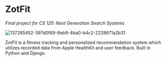 # ZotFit
_Final project for CS 125: Next Generation Search Systems_

![137285452-397d0f69-8eb9-4ba0-b4c2-2228671a2b31](https://user-images.githubusercontent.com/25493549/163294880-959135a1-cc28-48e9-a56c-042083fbbf56.png)

ZotFit is a fitness tracking and personalized recommendation system which utilizes recorded data from Apple HealthKit and user feedback. Built in Python and Django.
